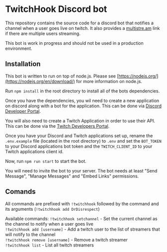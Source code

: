 # TwitchHook Discord bot
This repository contains the source code for a discord bot that notifies a channel when a user goes live on twitch. It also provides a [multistre.am](https://multistre.am/) link if there are multiple users streaming.

This bot is work in progress and should not be used in a production environment.

## Installation
This bot is written to run on top of node.js. Please see [https://nodejs.org/](https://nodejs.org/en/download/) for more information on node.js.

Run `npm install` in the root directory to install all of the bots dependencies.

Once you have the dependencies, you wil need to create a new application on discord along with a bot for the application. This can be done via [Discord Developer Portal](https://discordapp.com/developers/).

You will also need to create a Twitch Application in order to use their API. This can be done via the [Twitch Developers Portal](https://dev.twitch.tv/).

Once you have your Discord and Twitch applications set up, rename the `.env.example` file (located in the root directory) to `.env` and set the `BOT_TOKEN` to your Discord applications bot token and the `TWITCH_CLIENT_ID` to your Twitch applications client id.

Now, run `npm run start` to start the bot.

You will need to invite the bot to your server. The bot needs at least "Send Message", "Manage Messages" and "Embed Links" permissions.

## Comands
All commands are prefixed with `!twitchhook` followed by the command and its arguments (`!twitchhook add DrDisrespect`)

Available commands:
`!twitchhook setchannel` - Set the current channel as the channel to notify when a user goes live  
`!twitchhook add [username]` - Add  a twitch user to the list of streamers that will notify to the channel  
`!twitchhook remove [username]` - Remove a twitch streamer  
`!twitchhook list` - List all twitch streamers  